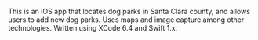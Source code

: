 This is an iOS app that locates dog parks in Santa Clara county, and allows users to add new dog parks. Uses maps and image capture among other technologies. Written using XCode 6.4 and Swift 1.x. 
